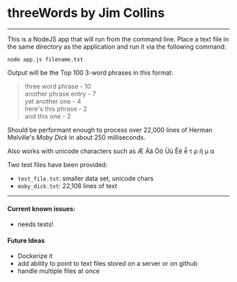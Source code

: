 # threeWords by Jim Collins

***

This is a NodeJS app that will run from the command line. Place a text file in the same directory as the application and run it via the following command:

`node app.js filename.txt`

Output will be the Top 100 3-word phrases in this format:

> three word phrase - 10  
another phrase entry - 7  
yet another one - 4  
here's this phrase - 2  
and this one - 2

Should be performant enough to process over 22,000 lines of Herman Melville's *Moby Dick* in about 250 milliseconds.

Also works with unicode characters such as Æ Ää Öö Üü Ěě ē̂ τ ρ ῆ μ α

Two test files have been provided:

* `test_file.txt`: smaller data set, unicode chars
* `moby_dick.txt`: 22,108 lines of text

***

#### Current known issues: 
* needs tests!

#### Future Ideas
* Dockerize it
* add ability to point to text files stored on a server or on github
* handle multiple files at once